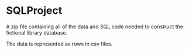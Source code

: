 # SQLProject

A zip file containing all of the data and SQL code needed to construct the fictional library database.

The data is represented as rows in csv files. 
